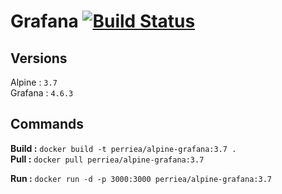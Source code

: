 # Grafana [![Build Status](https://drone.aurelienperrier.com/api/badges/Docker-example/alpine-grafana/status.svg?branch=master)](https://drone.aurelienperrier.com/Docker-example/alpine-grafana)

## Versions

Alpine : `3.7`   
Grafana : `4.6.3`   

## Commands

**Build :** `docker build -t perriea/alpine-grafana:3.7 .`   
**Pull :** `docker pull perriea/alpine-grafana:3.7`   

**Run :** `docker run -d -p 3000:3000 perriea/alpine-grafana:3.7`
